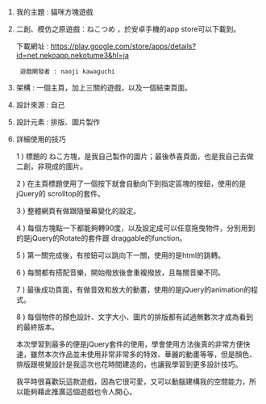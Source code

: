 1. 我的主題 : 貓咪方塊遊戲

2. 二創、模仿之原遊戲：ねこつめ ，於安卓手機的app store可以下載到。

   	下載網址 : https://play.google.com/store/apps/details?id=net.nekoapp.nekotume3&hl=ja

      	遊戲開發者 : naoji kawaguchi

3. 架構 : 一個主頁，加上三關的遊戲，以及一個結束頁面。

4. 設計來源 : 自己

5. 設計元素 : 排版、圖片製作

6. 詳細使用的技巧

     1 ) 標題的 ねこ方塊，是我自己製作的圖片；最後恭喜頁面，也是我自己去做二創，非現成的圖片。
     
     2 ) 在主頁標題使用了一個按下就會自動向下到指定區塊的按鈕，使用的是jQuery的 scrolltop的套件。
     
     3 ) 整體網頁有做跟隨螢幕變化的設定。
     
     4 ) 每個方塊點一下都能夠轉90度，以及設定成可以任意拖曳物件，分別用到的是jQuery的Rotate的套件跟 draggable的function。
     
     5 ) 第一關完成後，有按鈕可以跳向下一關，使用的是html的跳轉。
     
     6 ) 每關都有搭配音樂，開始撥放後會重複撥放，且每關音樂不同。
     
     7 ) 最後成功頁面，有做音效和放大的動畫，使用的是jQuery的animation的程式。
     
     8 ) 每個物件的顏色設計、文字大小、圖片的排版都有試過無數次才成為看到的最終版本。
     
     本次學習到最多的便是jQuery套件的使用，學會使用方法後真的非常方便快速，雖然本次作品並未使用非常非常多的特效、華麗的動畫等等，但是顏色、排版跟視覺設計是我這次也花時間建造的，也讓我學習到更多設計技巧。
     
     我平時很喜歡玩這款遊戲，因為它很可愛，又可以動腦建構我的空間能力，所以能夠藉此推廣這個遊戲也令人開心。
